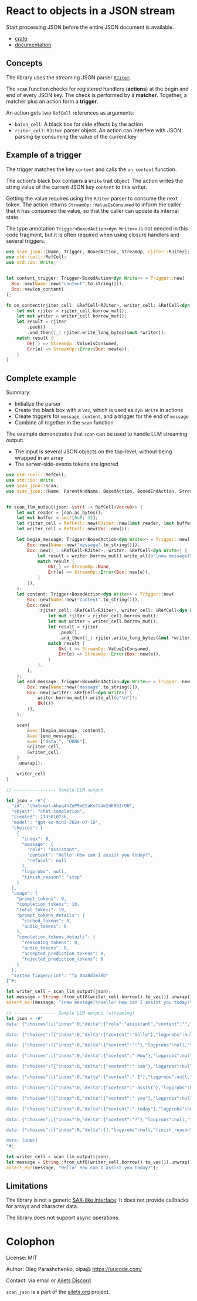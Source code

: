 # React to objects in a JSON stream

Start processing JSON before the entire JSON document is available.

- [crate](https://crates.io/crates/scan_json)
- [documentation](https://docs.rs/scan_json/)


## Concepts

The library uses the streaming JSON parser [`RJiter`](https://crates.io/crates/rjiter).

The `scan` function checks for registered handlers (**actions**) at the begin and end of every JSON key. The check is performed by a **matcher**. Together, a matcher plus an action form a **trigger**.

An action gets two `RefCell` references as arguments:

- `baton_cell`: A black box for side effects by the action
- `rjiter_cell`: `RJiter` parser object. An action can interfere with JSON parsing by consuming the value of the current key


## Example of a trigger

The trigger matches the key `content` and calls the `on_content` function.

The action's black box contains a `Write` trait object. The action writes the string value of the current JSON key `content` to this writer.

Getting the value requires using the `RJiter` parser to consume the next token. The action returns `StreamOp::ValueIsConsumed` to inform the caller that it has consumed the value, so that the caller can update its internal state.

The type annotation `Trigger<BoxedAction<dyn Write>>` is not needed in this code fragment, but it is often required when using closure handlers and several triggers.

```rust
use scan_json::{Name, Trigger, BoxedAction, StreamOp, rjiter::RJiter};
use std::cell::RefCell;
use std::io::Write;


let content_trigger: Trigger<BoxedAction<dyn Write>> = Trigger::new(
  Box::new(Name::new("content".to_string())),
  Box::new(on_content)
);

fn on_content(rjiter_cell: &RefCell<RJiter>, writer_cell: &RefCell<dyn Write>) -> StreamOp {
    let mut rjiter = rjiter_cell.borrow_mut();
    let mut writer = writer_cell.borrow_mut();
    let result = rjiter
        .peek()
        .and_then(|_| rjiter.write_long_bytes(&mut *writer));
    match result {
        Ok(_) => StreamOp::ValueIsConsumed,
        Err(e) => StreamOp::Error(Box::new(e)),
    }
}
```


## Complete example

Summary:

- Initialize the parser
- Create the black box with a `Vec`, which is used as `dyn Write` in actions
- Create triggers for `message`, `content`, and a trigger for the end of `message`
- Combine all together in the `scan` function

The example demonstrates that `scan` can be used to handle LLM streaming output:

- The input is several JSON objects on the top-level, without being wrapped in an array
- The server-side-events tokens are ignored

```rust
use std::cell::RefCell;
use std::io::Write;
use scan_json::scan;
use scan_json::{Name, ParentAndName, BoxedAction, BoxedEndAction, StreamOp, Trigger, rjiter::RJiter};


fn scan_llm_output(json: &str) -> RefCell<Vec<u8>> {
    let mut reader = json.as_bytes();
    let mut buffer = vec![0u8; 32];
    let rjiter_cell = RefCell::new(RJiter::new(&mut reader, &mut buffer));
    let writer_cell = RefCell::new(Vec::new());

    let begin_message: Trigger<BoxedAction<dyn Write>> = Trigger::new(
        Box::new(Name::new("message".to_string())),
        Box::new(|_: &RefCell<RJiter>, writer: &RefCell<dyn Write>| {
            let result = writer.borrow_mut().write_all(b"(new message)\n");
            match result {
                Ok(_) => StreamOp::None,
                Err(e) => StreamOp::Error(Box::new(e)),
            }
        }),
    );
    let content: Trigger<BoxedAction<dyn Write>> = Trigger::new(
        Box::new(Name::new("content".to_string())),
        Box::new(
            |rjiter_cell: &RefCell<RJiter>, writer_cell: &RefCell<dyn Write>| {
                let mut rjiter = rjiter_cell.borrow_mut();
                let mut writer = writer_cell.borrow_mut();
                let result = rjiter
                    .peek()
                    .and_then(|_| rjiter.write_long_bytes(&mut *writer));
                match result {
                    Ok(_) => StreamOp::ValueIsConsumed,
                    Err(e) => StreamOp::Error(Box::new(e)),
                }
            },
        ),
    );
    let end_message: Trigger<BoxedEndAction<dyn Write>> = Trigger::new(
        Box::new(Name::new("message".to_string())),
        Box::new(|writer: &RefCell<dyn Write>| {
            writer.borrow_mut().write_all(b"\n")?;
            Ok(())
        }),
    );

    scan(
        &vec![begin_message, content],
        &vec![end_message],
        &vec!["data:", "DONE"],
        &rjiter_cell,
        &writer_cell,
    )
    .unwrap();

    writer_cell
}

// ---------------- Sample LLM output

let json = r#"{
  "id": "chatcmpl-Ahpq4nZeP9mESaKsCVdmZdK96IrUH",
  "object": "chat.completion",
  "created": 1735010736,
  "model": "gpt-4o-mini-2024-07-18",
  "choices": [
    {
      "index": 0,
      "message": {
        "role": "assistant",
        "content": "Hello! How can I assist you today?",
        "refusal": null
      },
      "logprobs": null,
      "finish_reason": "stop"
    }
  ],
  "usage": {
    "prompt_tokens": 9,
    "completion_tokens": 10,
    "total_tokens": 19,
    "prompt_tokens_details": {
      "cached_tokens": 0,
      "audio_tokens": 0
    },
    "completion_tokens_details": {
      "reasoning_tokens": 0,
      "audio_tokens": 0,
      "accepted_prediction_tokens": 0,
      "rejected_prediction_tokens": 0
    }
  },
  "system_fingerprint": "fp_0aa8d3e20b"
}"#;

let writer_cell = scan_llm_output(json);
let message = String::from_utf8(writer_cell.borrow().to_vec()).unwrap();
assert_eq!(message, "(new message)\nHello! How can I assist you today?\n");

// ---------------- Sample LLM output (streaming)
let json = r#"
data: {"choices":[{"index":0,"delta":{"role":"assistant","content":"","refusal":null},"logprobs":null,"finish_reason":null}],"id":"chatcmpl-AgMB1khICnwswjgqIl2X2jr587Nep","object":"chat.completion.chunk","created":1734658387,"model":"gpt-4o-mini-2024-07-18","system_fingerprint":"fp_d02d531b47"}

data: {"choices":[{"index":0,"delta":{"content":"Hello"},"logprobs":null,"finish_reason":null}],"id":"chatcmpl-AgMB1khICnwswjgqIl2X2jr587Nep","object":"chat.completion.chunk","created":1734658387,"model":"gpt-4o-mini-2024-07-18","system_fingerprint":"fp_d02d531b47"}

data: {"choices":[{"index":0,"delta":{"content":"!"},"logprobs":null,"finish_reason":null}],"id":"chatcmpl-AgMB1khICnwswjgqIl2X2jr587Nep","object":"chat.completion.chunk","created":1734658387,"model":"gpt-4o-mini-2024-07-18","system_fingerprint":"fp_d02d531b47"}

data: {"choices":[{"index":0,"delta":{"content":" How"},"logprobs":null,"finish_reason":null}],"id":"chatcmpl-AgMB1khICnwswjgqIl2X2jr587Nep","object":"chat.completion.chunk","created":1734658387,"model":"gpt-4o-mini-2024-07-18","system_fingerprint":"fp_d02d531b47"}

data: {"choices":[{"index":0,"delta":{"content":" can"},"logprobs":null,"finish_reason":null}],"id":"chatcmpl-AgMB1khICnwswjgqIl2X2jr587Nep","object":"chat.completion.chunk","created":1734658387,"model":"gpt-4o-mini-2024-07-18","system_fingerprint":"fp_d02d531b47"}

data: {"choices":[{"index":0,"delta":{"content":" I"},"logprobs":null,"finish_reason":null}],"id":"chatcmpl-AgMB1khICnwswjgqIl2X2jr587Nep","object":"chat.completion.chunk","created":1734658387,"model":"gpt-4o-mini-2024-07-18","system_fingerprint":"fp_d02d531b47"}

data: {"choices":[{"index":0,"delta":{"content":" assist"},"logprobs":null,"finish_reason":null}],"id":"chatcmpl-AgMB1khICnwswjgqIl2X2jr587Nep","object":"chat.completion.chunk","created":1734658387,"model":"gpt-4o-mini-2024-07-18","system_fingerprint":"fp_d02d531b47"}

data: {"choices":[{"index":0,"delta":{"content":" you"},"logprobs":null,"finish_reason":null}],"id":"chatcmpl-AgMB1khICnwswjgqIl2X2jr587Nep","object":"chat.completion.chunk","created":1734658387,"model":"gpt-4o-mini-2024-07-18","system_fingerprint":"fp_d02d531b47"}

data: {"choices":[{"index":0,"delta":{"content":" today"},"logprobs":null,"finish_reason":null}],"id":"chatcmpl-AgMB1khICnwswjgqIl2X2jr587Nep","object":"chat.completion.chunk","created":1734658387,"model":"gpt-4o-mini-2024-07-18","system_fingerprint":"fp_d02d531b47"}

data: {"choices":[{"index":0,"delta":{"content":"?"},"logprobs":null,"finish_reason":null}],"id":"chatcmpl-AgMB1khICnwswjgqIl2X2jr587Nep","object":"chat.completion.chunk","created":1734658387,"model":"gpt-4o-mini-2024-07-18","system_fingerprint":"fp_d02d531b47"}

data: {"choices":[{"index":0,"delta":{},"logprobs":null,"finish_reason":"stop"}],"id":"chatcmpl-AgMB1khICnwswjgqIl2X2jr587Nep","object":"chat.completion.chunk","created":1734658387,"model":"gpt-4o-mini-2024-07-18","system_fingerprint":"fp_d02d531b47"}

data: [DONE]
"#;

let writer_cell = scan_llm_output(json);
let message = String::from_utf8(writer_cell.borrow().to_vec()).unwrap();
assert_eq!(message, "Hello! How can I assist you today?");
```


## Limitations

The library is not a generic [SAX-like interface](https://en.wikipedia.org/wiki/Simple_API_for_XML): It does not provide callbacks for arrays and character data.

The library does not support async operations.


# Colophon

License: MIT

Author: Oleg Parashchenko, olpa@ <https://uucode.com/>

Contact: via email or [Ailets Discord](https://discord.gg/HEBE3gv2)

`scan_json` is a part of the [ailets.org](https://ailets.org) project.
